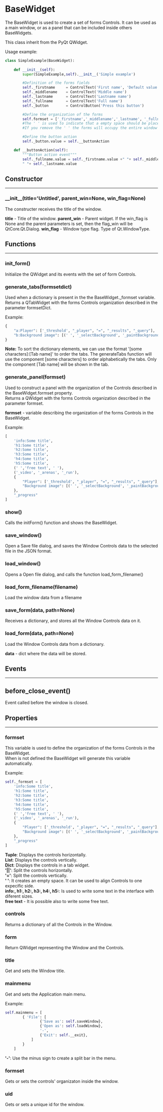 # BaseWidget

The BaseWidget is used to create a set of forms Controls. It can be used as a main window, or as a panel that can be included inside others BaseWidgets.

This class inherit from the PyQt QWidget.

Usage example:
```python
class SimpleExample(BaseWidget):
	
	def __init__(self):
		super(SimpleExample,self).__init__('Simple example')

		#Definition of the forms fields
		self._firstname 	= ControlText('First name', 'Default value')
		self._middlename 	= ControlText('Middle name')
		self._lastname 		= ControlText('Lastname name')
		self._fullname 		= ControlText('Full name')
		self._button 		= ControlButton('Press this button')

		#Define the organization of the forms
		self.formset = ['_firstname','_middlename','_lastname', '_fullname', '_button', ' ']
		#The ' ' is used to indicate that a empty space should be placed at the bottom of the window
		#If you remove the ' ' the forms will occupy the entire window

		#Define the button action
		self._button.value = self.__buttonAction

	def __buttonAction(self):
		"""Button action event"""
		self._fullname.value = self._firstname.value +" "+ self._middlename.value + \
		" "+ self._lastname.value
```

## **Constructor**
***************************

### \_\_init\_\_(title='Untitled', parent_win=None, win_flag=None)

The constructer receives the title of the window.

**title** - Title of the window.
**parent_win** - Parent widget. If the win_flag is None and the parent parameters is set, then the flag_win will be QtCore.Qt.Dialog.
**win_flag** - Window type flag. Type of Qt.WindowType.

## **Functions**
***************************
 	
### init_form() 

Initialize the QWidget and its events with the set of form Controls.
 	
### generate_tabs(formsetdict)

Used when a dictionary is present in the the BaseWidget._formset variable.  
Returns a QTabWidget with the forms Controls organization described in the parameter formsetDict.

Example:
```python
{
	"a:Player": ['_threshold', "_player", "=", "_results", "_query"], 
	"b:Background image": [(' ', '_selectBackground', '_paintBackground'), '_image']
}
```

**Note:** To sort the dictionary elements, we can use the format '[some characters]:[Tab name]' to order the tabs. The generateTabs function will use the component [some characters] to order alphabetically the tabs.
Only the component [Tab name] will be shown in the tab.

	
### generate_panel(formset) 

Used to construct a panel with the organization of the Controls described in the BaseWidget.formset property.  
Returns a QWidget with the forms Controls organization described in the parameter formset.  

**formset** - variable describing the organization of the forms Controls in the BaseWidget.

Example:
```python
[
	'info:Some title',
	'h1:Some title',
	'h2:Some title',
	'h3:Some title',
	'h4:Some title',
	'h5:Some title',
	(' ','free text', ' '),
	('_video', '_arenas', '_run'), 
	{
		"Player": ['_threshold', "_player", "=", "_results", "_query"], 
		"Background image": [(' ', '_selectBackground', '_paintBackground'), '_image']
	}, 
	"_progress"
] 
```

### show()

Calls the initForm() function and shows the BaseWidget.

### save_window()

Open a Save file dialog, and saves the Window Controls data to the selected file in the JSON format.

### load_window()

Opens a Open file dialog, and calls the function load_form_filename() 

### load_form_filename(filename)

Load the window data from a filename

### save_form(data, path=None)

Receives a dictionary, and stores all the Window Controls data on it.

### load_form(data, path=None)
 	
Load the Window Controls data from a dictionary.

**data** - dict where the data will be stored.


## **Events**
***************************

## before_close_event()  

Event called before the window is closed.

## **Properties**
***************************

### formset

This variable is used to define the organization of the forms Controls in the BaseWidget.  
When is not defined the BaseWidget will generate this variable automatically.

Example:
```python
self._formset = [
	'info:Some title',
	'h1:Some title',
	'h2:Some title',
	'h3:Some title',
	'h4:Some title',
	'h5:Some title',
	(' ','free text', ' '),
	('_video', '_arenas', '_run'), 
	{
		"Player": ['_threshold', "_player", "=", "_results", "_query"], 
		"Background image": [(' ', '_selectBackground', '_paintBackground'), '_image']
	}, 
	"_progress"
] 
```

**Tuple**: Displays the controls horizontally.  
**List**: Displays the controls vertically.  
**Dict**: Displays the controls in a tab widget.  
**'||'**: Split the controls horizontally.  
**'='**: Split the controls vertically.  
**' '**: It creates an empty space. It can be used to align Controls to one expecific side.  
**info:, h1:, h2:, h3:, h4:, h5:**: Is used to write some text in the interface with diferent sizes.  
**free text** - It is possible also to write some free text.
 	

### controls

Returns a dictionary of all the Controls in the Window.
 	
### form

Return QWidget representing the Window and the Controls. 
 	
### title

Get and sets the Window title.
 	
### mainmenu

Get and sets the Application main menu.

Example:

```python
self.mainmenu = [
		{ 'File': [
				{'Save as': self.saveWindow},
				{'Open as': self.loadWindow},
				'-',
				{'Exit': self.__exit},
			]
		}
	]
``` 

**'-'**: Use the minus sign to create a split bar in the menu.

### formset

Gets or sets the controls' organizaton inside the window.

### uid

Gets or sets a unique id for the window.